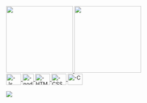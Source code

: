 
<div style="display: inline_block">
  <a href="https://github.com/jamirnasci">
  <img height="180em" src="https://github-readme-stats.vercel.app/api?username=jamirnasci&show_icons=true&theme=dark&include_all_commits=true&count_private=true"/>
  <img height="180em" src="https://github-readme-stats.vercel.app/api/top-langs/?username=jamirnasci&layout=compact&langs_count=7&theme=dark"/>
</div>
<div style="display: inline_block">
  <img align="center" alt="-Js" height="30" width="40" src="https://cdn-icons-png.flaticon.com/512/5968/5968282.png">
  <img align="center" alt="-node" height="30" width="30" src="https://cdn.jsdelivr.net/gh/devicons/devicon/icons/nodejs/nodejs-original.svg">
  <img align="center" alt="-HTML" height="30" width="40" src="https://cdn.jsdelivr.net/gh/devicons/devicon/icons/html5/html5-original.svg">
  <img align="center" alt="-CSS" height="30" width="40" src="https://cdn.jsdelivr.net/gh/devicons/devicon/icons/css3/css3-original.svg">
  <img align="center" alt="-C" height="30" width="40" src="https://cdn.jsdelivr.net/gh/devicons/devicon/icons/c/c-original.svg">
</div>
  <br>
<div> 
  <a href="https://instagram.com/jamir.nasci" target="_blank"><img src="https://img.shields.io/badge/-Instagram-%23E4405F?style=for-the-badge&logo=instagram&logoColor=white" target="_blank"></a>
</div>
